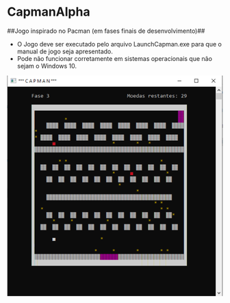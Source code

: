 # CapmanAlpha
##Jogo inspirado no Pacman (em fases finais de desenvolvimento)##

* O Jogo deve ser executado pelo arquivo LaunchCapman.exe para que o manual de jogo seja apresentado.
* Pode não funcionar corretamente em sistemas operacionais que não sejam o Windows 10.

![TelaDeJogo](/tela.PNG)

